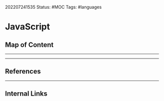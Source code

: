 202207241535
Status: #MOC
Tags: #languages

# JavaScript
## Map of Content
---




---
## References


---
## Internal Links
